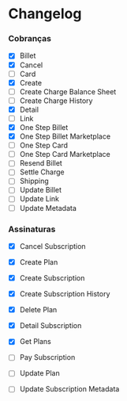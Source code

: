 # Changelog

### Cobranças
- [x] Billet
- [x] Cancel
- [ ] Card
- [x] Create
- [ ] Create Charge Balance Sheet
- [ ] Create Charge History
- [x] Detail
- [ ] Link
- [x] One Step Billet
- [x] One Step Billet Marketplace
- [ ] One Step Card
- [ ] One Step Card Marketplace
- [ ] Resend Billet
- [ ] Settle Charge
- [ ] Shipping
- [ ] Update Billet
- [ ] Update Link
- [ ] Update Metadata

### Assinaturas
- [X] Cancel Subscription
- [X] Create Plan
- [X] Create Subscription
- [X] Create Subscription History
- [X] Delete Plan
- [X] Detail Subscription
- [X] Get Plans
- [ ] Pay Subscription
- [ ] Update Plan
- [ ] Update Subscription Metadata

